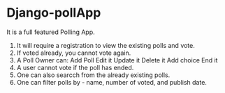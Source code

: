 # Django-pollApp

It is a full featured Polling App.
1. It will require a registration to view the existing polls and vote.
2. If voted already, you cannot vote again.
3. A Poll Owner can:
          Add Poll
          Edit it
          Update it
          Delete it
          Add choice
          End it 
4. A user cannot vote if the poll has ended.
5. One can also searcch from the already existing polls.
6. One can filter polls by - name, number of voted, and publish date.        
